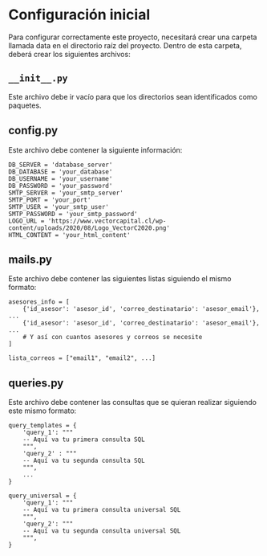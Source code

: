 # Configuración inicial

Para configurar correctamente este proyecto, necesitará crear una carpeta llamada data en el directorio raíz del proyecto. Dentro de esta carpeta, deberá crear los siguientes archivos:

## `__init__.py`
Este archivo debe ir vacío para que los directorios sean identificados como paquetes. 

## config.py 

Este archivo debe contener la siguiente información:

```
DB_SERVER = 'database_server'
DB_DATABASE = 'your_database'
DB_USERNAME = 'your_username'
DB_PASSWORD = 'your_password'
SMTP_SERVER = 'your_smtp_server'
SMTP_PORT = 'your_port'
SMTP_USER = 'your_smtp_user'
SMTP_PASSWORD = 'your_smtp_password'
LOGO_URL = 'https://www.vectorcapital.cl/wp-content/uploads/2020/08/Logo_VectorC2020.png'
HTML_CONTENT = 'your_html_content'
```

## mails.py 

Este archivo debe contener las siguientes listas siguiendo el mismo formato: 

```
asesores_info = [
    {'id_asesor': 'asesor_id', 'correo_destinatario': 'asesor_email'}, ... 
    {'id_asesor': 'asesor_id', 'correo_destinatario': 'asesor_email'}, ... 
    # Y así con cuantos asesores y correos se necesite 
] 

lista_correos = ["email1", "email2", ...]
```

## queries.py 

Este archivo debe contener las consultas que se quieran realizar siguiendo este mismo formato: 

```
query_templates = {
    'query_1': """
    -- Aquí va tu primera consulta SQL 
    """,
    'query_2' : """
    -- Aquí va tu segunda consulta SQL
    """,
    ...
}

query_universal = {
    'query_1': """
    -- Aquí va tu primera consulta universal SQL 
    """,
    'query_2': """
    -- Aquí va tu segunda consulta universal SQL 
    """,
}
```
